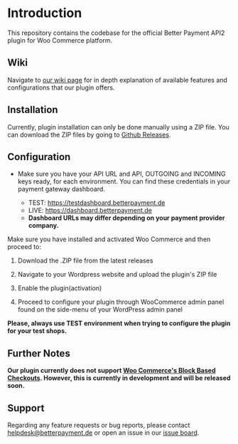 # Introduction

This repository contains the codebase for the official Better Payment API2 plugin for Woo Commerce platform.

## Wiki

Navigate to [our wiki page](https://github.com/better-payment/bp-plugin-woocommerce-api2/wiki) for in depth explanation of available features and configurations that our plugin offers.

## Installation

Currently, plugin installation can only be done manually using a ZIP file. You can download the ZIP files by going to [Github Releases](https://github.com/better-payment/bp-plugin-woocommerce-api2/releases).

## Configuration

- Make sure you have your API URL and API, OUTGOING and INCOMING keys ready, for each environment. You can find these credentials in your payment gateway dashboard.

  - TEST: https://testdashboard.betterpayment.de
  - LIVE: https://dashboard.betterpayment.de
  - **Dashboard URLs may differ depending on your payment provider company.**

Make sure you have installed and activated Woo Commerce and then proceed to:

1. Download the .ZIP file from the latest releases

2. Navigate to your Wordpress website and upload the plugin's ZIP file

3. Enable the plugin(activation)

4. Proceed to configure your plugin through WooCommerce admin panel found on the side-menu of your WordPress admin panel

**Please, always use TEST environment when trying to configure the plugin for your test shops.**

## Further Notes

**Our plugin currently does not support [Woo Commerce's Block Based Checkouts](https://woocommerce.com/checkout-blocks/). However, this is currently in development and will be released soon.**

## Support

Regarding any feature requests or bug reports, please contact helpdesk@betterpayment.de or open an issue in our [issue board](https://github.com/better-payment/bp-plugin-woocommerce-api2/issues).
